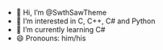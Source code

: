 - 👋 Hi, I’m @SwthSawTheme
- 👀 I’m interested in C, C++, C# and Python 
- 🌱 I’m currently learning C#
- 😄 Pronouns: him/his

<!---
SwthSawTheme/SwthSawTheme is a ✨ special ✨ repository because its `README.md` (this file) appears on your GitHub profile.
You can click the Preview link to take a look at your changes.
--->
